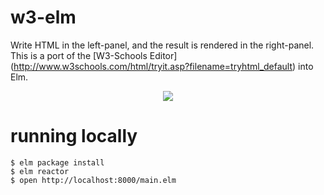 # w3-elm

Write HTML in the left-panel, and the result is rendered in the right-panel.
This is a port of the [W3-Schools Editor] (http://www.w3schools.com/html/tryit.asp?filename=tryhtml_default) into Elm.

<p align="center">
  <img src="https://cloud.githubusercontent.com/assets/1527504/12133868/bc8b93f2-b3e6-11e5-8a49-32188aa8a9de.png" />
</p>

running locally
==========

    $ elm package install
    $ elm reactor
    $ open http://localhost:8000/main.elm

